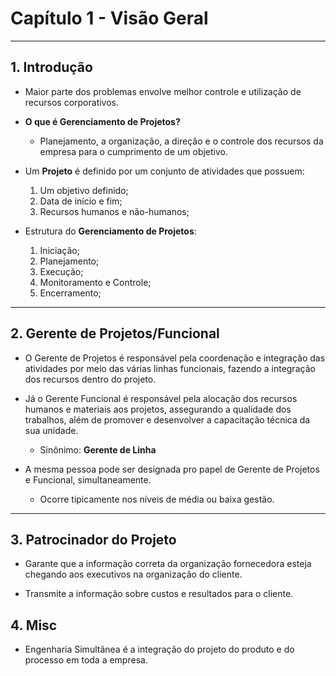 # Capítulo 1 - Visão Geral

---

## 1. Introdução

* Maior parte dos problemas envolve melhor controle e utilização de recursos corporativos.

* **O que é Gerenciamento de Projetos?**

  * Planejamento, a organização, a direção e o controle dos recursos da empresa para o cumprimento de um objetivo.

* Um **Projeto** é definido por um conjunto de atividades que possuem:

  1.  Um objetivo definido;
  2.  Data de início e fim;
  3.  Recursos humanos e não-humanos;

* Estrutura do **Gerenciamento de Projetos**:
  1.  Iniciação;
  2.  Planejamento;
  3.  Execução;
  4.  Monitoramento e Controle;
  5.  Encerramento;

---

## 2. Gerente de Projetos/Funcional

* O Gerente de Projetos é responsável pela coordenação e integração das atividades por meio das várias linhas funcionais, fazendo a integração dos recursos dentro do projeto.

* Já o Gerente Funcional é responsável pela alocação dos recursos humanos e materiais aos projetos, assegurando a qualidade dos trabalhos, além de promover e desenvolver a capacitação técnica da sua unidade.

  * Sinônimo: **Gerente de Linha**

* A mesma pessoa pode ser designada pro papel de Gerente de Projetos e Funcional, simultaneamente.
  * Ocorre tipicamente nos níveis de média ou baixa gestão.

---

## 3. Patrocinador do Projeto

* Garante que a informação correta da organização fornecedora esteja chegando aos executivos na organização do cliente.

* Transmite a informação sobre custos e resultados para o cliente.

## 4. Misc

* Engenharia Simultânea é a integração do projeto do produto e do processo em toda a empresa.
